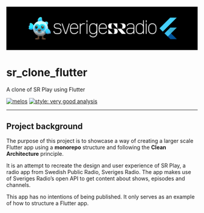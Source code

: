![alt text](https://github.com/crljvr/sr_clone_flutter/blob/main/assets/images/banner.png?raw=true)

# sr_clone_flutter

A clone of SR Play using Flutter

[![melos](https://img.shields.io/badge/maintained%20with-melos-f700ff.svg?style=flat-square)](https://github.com/invertase/melos) [![style: very good analysis](https://img.shields.io/badge/style-very_good_analysis-B22C89.svg)](https://pub.dev/packages/very_good_analysis)
___


## Project background

The purpose of this project is to showcase a way of creating a larger scale Flutter app using a **monorepo** structure and following the **Clean Architecture** principle.

It is an attempt to recreate the design and user experience of SR Play, a radio app from Swedish Public Radio, Sveriges Radio. The app makes use of Sveriges Radio’s open API to get content about shows, episodes and channels.

This app has no intentions of being published. It only serves as an example of how to structure a Flutter app.



